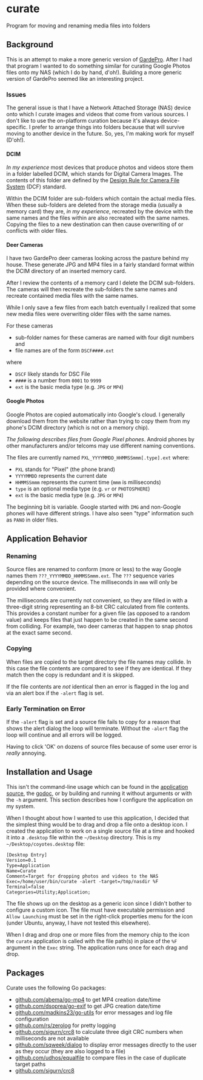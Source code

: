 # curate
Program for moving and renaming media files into folders

## Background

This is an attempt to make a more generic version of
[GardePro](https://github.com/madkins23/gardepro).
After I had that program I wanted to do something similar for
curating Google Photos files onto my NAS (which I do by hand, d'oh!).
Building a more generic version of GardePro seemed like an interesting project.

### Issues

The general issue is that I have a Network Attached Storage (NAS) device
onto which I curate images and videos that come from various sources.
I don't like to use the on-platform curation because it's always device-specific.
I prefer to arrange things into folders because that will survive moving to another device in the future.
So, yes, I'm making work for myself (D'oh!).

#### DCIM

_In my experience_ most devices that produce photos and videos store them
in a folder labelled DCIM, which stands for Digital Camera Images.
The contents of this folder are defined by the
[Design Rule for Camera File System](https://en.wikipedia.org/wiki/Design_rule_for_Camera_File_system)
(DCF) standard.

Within the DCIM folder are sub-folders which contain the actual media files.
When these sub-folders are deleted from the storage media (usually a memory card)
they are, _in my experience_, recreated by the device with the same names
and the files within are also recreated with the same names.
Copying the files to a new destination can then cause overwriting of
or conflicts with older files.

#### Deer Cameras

I have two GardePro deer cameras looking across the pasture behind my house.
These generate JPG and MP4 files in a fairly standard format
within the DCIM directory of an inserted memory card.

After I review the contents of a memory card I delete the DCIM sub-folders.
The cameras will then recreate the sub-folders the same names
and recreate contained media files with the same names.

While I only save a few files from each batch eventually I realized that
some new media files were overwriting older files with the same names.

For these cameras

* sub-folder names for these cameras are named with four digit numbers and
* file names are of the form `DSCF####.ext`

where

* `DSCF` likely stands for DSC File
* `####` is a number from `0001` to `9999`
* `ext` is the basic media type (e.g. `JPG` or `MP4`)

#### Google Photos

Google Photos are copied automatically into Google's cloud.
I generally download them from the website rather than trying to copy
them from my phone's DCIM directory (which is not on a memory chip).

_The following describes files from Google Pixel phones_.
Android phones by other manufacturers and/or telcoms
may use different naming conventions.

The files are currently named `PXL_YYYYMMDD_HHMMSSmmm[.type].ext` where:

* `PXL` stands for "Pixel" (the phone brand)
* `YYYYMMDD` represents the current date
* `HHMMSSmmm` represents the current time (`mmm` is milliseconds)
* `type` is an optional media type (e.g. `vr` or `PHOTOSPHERE`)
* `ext` is the basic media type (e.g. `JPG` or `MP4`)

The beginning bit is variable.
Google started with `IMG` and non-Google phones will have different strings.
I have also seen "type" information such as `PANO` in older files.

## Application Behavior

### Renaming

Source files are renamed to conform (more or less) to the way
Google names them `???_YYYYMMDD_HHMMSSmmm.ext`.
The `???` sequence varies depending on the source device.
The milliseconds in `mmm` will only be provided where convenient.

The milliseconds are currently not convenient,
so they are filled in with a three-digit string representing
an 8-bit CRC calculated from file contents.
This provides a constant number for a given file (as opposed to a random value)
and keeps files that just happen to be created in the same second from colliding.
For example, two deer cameras that happen to snap photos at the exact same second.

### Copying

When files are copied to the target directory the file names may collide.
In this case the file contents are compared to see if they are identical.
If they match then the copy is redundant and it is skipped.

If the file contents are _not_ identical then an error is flagged in the log
and via an alert box if the `-alert` flag is set.

### Early Termination on Error

If the `-alert` flag is set and a source file fails to copy for a reason
that shows the alert dialog the loop will terminate.
Without the `-alert` flag the loop will continue and all errors will be logged.

Having to click 'OK' on dozens of source files because of some
user error is _really_ annoying.

## Installation and Usage

This isn't the command-line usage which can be found in the
[application source](https://github.com/madkins23/curate/blob/main/cmd/curate/curate.go),
the [godoc](https://pkg.go.dev/github.com/madkins23/curate),
or by building and running it without arguments or with the `-h` argument.
This section describes how I configure the application on my system.

When I thought about how I wanted to use this application,
I decided that the simplest thing would be to drag and drop
a file onto a desktop icon.
I created the application to work on a single source file at a time
and hooked it into a `.desktop` file within the `~/Desktop` directory.
This is my `~/Desktop/coyotes.desktop` file:

    [Desktop Entry]
    Version=0.1
    Type=Application
    Name=Curate
    Comment=Target for dropping photos and videos to the NAS
    Exec=/home/user/bin/curate -alert -target=/tmp/nasdir %F
    Terminal=false
    Categories=Utility;Application;

The file shows up on the desktop as a generic icon
since I didn't bother to configure a custom icon.
The file must have executable permission and
`Allow Launching` must be set in the right-click properties menu for the icon
(under Ubuntu, anyway, I have not tested this elsewhere).

When I drag and drop one or more files from the memory chip to the icon
the `curate` application is called with
the  file path(s) in place of the `%F` argument in the `Exec` string.
The application runs once for each drag and drop.

## Packages

Curate uses the following Go packages:

* [github.com/abema/go-mp4](https://github.com/abema/go-mp4) to get MP4 creation date/time
* [github.com/dsoprea/go-exif](https://github.com/dsoprea/go-exif) to get JPG creation date/time
* [github.com/madkins23/go-utils](https://github.com/madkins23/go-utils) for error messages and log file configuration
* [github.com/rs/zerolog](https://github.com/rs/zerolog) for pretty logging
* [github.com/sigurn/crc8](https://github.com/sigurn/crc8) to calculate three digit CRC numbers when milliseconds are not available
* [github.com/sqweek/dialog](https://github.com/sqweek/dialog)
  to display error messages directly to the user as they occur
  (they are also logged to a file)
* [github.com/udhos/equalfile](https://github.com/udhos/equalfile) to compare files
  in the case of duplicate target paths
* [github.com/sigurn/crc8](https://github.com/sigurn/crc8)
